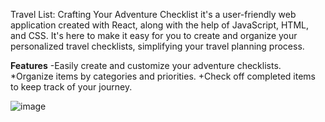 Travel List: Crafting Your Adventure Checklist
it's a user-friendly web application created with React, along with the help of JavaScript, HTML, and CSS. It's here to make it easy for you to create and organize your personalized travel checklists, simplifying your travel planning process.


**Features**
-Easily create and customize your adventure checklists.
*Organize items by categories and priorities.
+Check off completed items to keep track of your journey.

![image](https://github.com/Ansam56/react_pt1/assets/86476980/86e7f044-6694-4616-b1ec-168ac23bde22)

